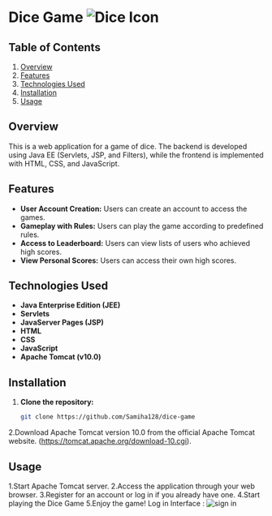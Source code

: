  # Dice Game   ![Dice Icon](https://cdn-icons-png.flaticon.com/128/16164/16164365.png)





## Table of Contents

1. [Overview](#overview)
2. [Features](#features)
3. [Technologies Used](#technologies-used)
4. [Installation](#installation)
5. [Usage](#usage)
## Overview
This is a web application for a game of dice. The backend is developed using Java EE (Servlets, JSP, and Filters), while the frontend is implemented with HTML, CSS, and JavaScript.
## Features
- **User Account Creation:** Users can create an account to access the games.
- **Gameplay with Rules:** Users can play the game according to predefined rules.
- **Access to Leaderboard:** Users can view lists of users who achieved high scores.
- **View Personal Scores:** Users can access their own high scores.
## Technologies Used
- **Java Enterprise Edition (JEE)** 
- **Servlets** 
- **JavaServer Pages (JSP)** 
- **HTML** 
- **CSS** 
- **JavaScript** 
- **Apache Tomcat (v10.0)**
  
## Installation
1. **Clone the repository:**
   ```bash
   git clone https://github.com/Samiha128/dice-game
2.Download Apache Tomcat version 10.0 from the official Apache Tomcat website.
(https://tomcat.apache.org/download-10.cgi).
## Usage
1.Start Apache Tomcat server.
2.Access the application through your web browser.
3.Register for an account or log in if you already have one.
4.Start playing the Dice Game 
5.Enjoy the game!
Log in Interface :
![sign in](https://github.com/Samiha128/dice-game/assets/120471620/87e0990d-4bf9-401b-ab45-4ba256a2f4e8)



